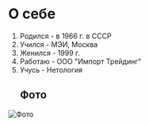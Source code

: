 # О себе
1. Родился - в 1966 г. в СССР
2. Учился - МЭИ, Москва
3. Женился - 1999 г.
4. Работаю - ООО "Импорт Трейдинг"
5. Учусь - Нетология
   ## Фото
![Фото](https://drive.google.com/file/d/1-vs4p3tyoGE2QwHYAYlWIBchVYtFccbV/view?usp=sharing)